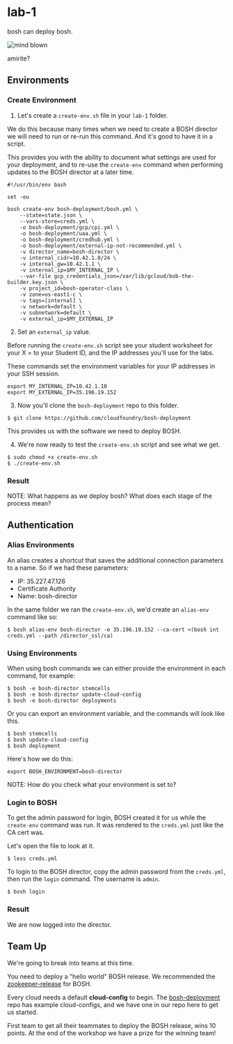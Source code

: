 # lab-1

bosh can deploy bosh.

![mind blown][mind-blown]

amirite?

## Environments

### Create Environment

1. Let's create a `create-env.sh` file in your `lab-1` folder.

We do this because many times when we need to create a BOSH director we will
need to run or re-run this command.  And it's good to have it in a script.

This provides you with the ability to document what settings are used for your
deployment, and to re-use the `create-env` command when performing updates to
the BOSH director at a later time.

```
#!/usr/bin/env bash

set -eu

bosh create-env bosh-deployment/bosh.yml \
    --state=state.json \
    --vars-store=creds.yml \
    -o bosh-deployment/gcp/cpi.yml \
    -o bosh-deployment/uaa.yml \
    -o bosh-deployment/credhub.yml \
    -o bosh-deployment/external-ip-not-recommended.yml \
    -v director_name=bosh-director \
    -v internal_cidr=10.42.1.0/24 \
    -v internal_gw=10.42.1.1 \
    -v internal_ip=$MY_INTERNAL_IP \
    --var-file gcp_credentials_json=/var/lib/gcloud/bob-the-builder.key.json \
    -v project_id=bosh-operator-class \
    -v zone=us-east1-c \
    -v tags=[internal] \
    -v network=default \
    -v subnetwork=default \
    -v external_ip=$MY_EXTERNAL_IP
```

2. Set an `external_ip` value.

Before running the `create-env.sh` script see your student worksheet for your
X = to your Student ID, and the IP addresses you'll use for the labs.

These commands set the environment variables for your IP addresses in your
SSH session.

```
export MY_INTERNAL_IP=10.42.1.10
export MY_EXTERNAL_IP=35.196.19.152
```

3. Now you'll clone the `bosh-deployment` repo to this folder.

```
$ git clone https://github.com/cloudfoundry/bosh-deployment
```

This provides us with the software we need to deploy BOSH.

4. We're now ready to test the `create-env.sh` script and see what we get.

```
$ sudo chmod +x create-env.sh
$ ./create-env.sh
```

### Result

NOTE: What happens as we deploy bosh?  What does each stage of the process mean?

## Authentication

### Alias Environments

An alias creates a shortcut that saves the additional connection parameters to a name.  So if we had these parameters:

  * IP: 35.227.47.126
  * Certificate Authority
  * Name: bosh-director

In the same folder we ran the `create-env.sh`, we'd create an `alias-env` command like so:

```
$ bosh alias-env bosh-director -e 35.196.19.152 --ca-cert <(bosh int creds.yml --path /director_ssl/ca)
```

### Using Environments

When using bosh commands we can either provide the environment in each command,
for example:

```
$ bosh -e bosh-director stemcells
$ bosh -e bosh-director update-cloud-config
$ bosh -e bosh-director deployments
```

Or you can export an environment variable, and the commands will look like this.

```
$ bosh stemcells
$ bosh update-cloud-config
$ bosh deployment
```

Here's how we do this:

```
export BOSH_ENVIRONMENT=bosh-director
```

NOTE: How do you check what your environment is set to?

### Login to BOSH

To get the admin password for login, BOSH created it for us while the `create-env` command was run.  It was rendered to the `creds.yml` just like the CA cert was.

Let's open the file to look at it.

```
$ less creds.yml
```

To login to the BOSH director, copy the admin password from the `creds.yml`, then run the `login` command.  The username is `admin`.

```
$ bosh login
```

### Result

We are now logged into the director.

## Team Up

We're going to break into teams at this time.

You need to deploy a "hello world" BOSH release.  We recommended the
[zookeeper-release][zookeeper-release] for BOSH.

Every cloud needs a default **cloud-config** to begin.  The
[bosh-deployment][bosh-deployment-cloud-config] repo has example cloud-configs,
and we have one in our repo here to get us started.

First team to get all their teammates to deploy the BOSH release, wins 10
points.  At the end of the workshop we have a prize for the winning team!



[bosh-deployment-cloud-config]: https://github.com/cloudfoundry/bosh-deployment#ops-files
[zookeeper-release]: https://github.com/cppforlife/zookeeper-release
[mind-blown]: https://github.com/starkandwayne/operator-workshop/raw/master/images/mind-blown.gif "Mind Blown"
[lab-2]: https://github.com/starkandwayne/operator-workshop/tree/master/student/lab-2
